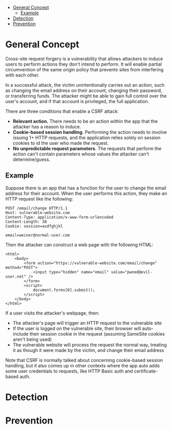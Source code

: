 - [General Concept](#general-concept)
  - [Example](#example)
- [Detection](#detection)
- [Prevention](#prevention)

# General Concept
Cross-site request forgery is a vulnerability that allows attackers to induce users to perform
actions they don't intend to perform. It will enable partial circumvention of the same origin policy
that prevents sites from interfering with each other. 

In a successful attack, the victim unintentionally carries out an action, such as changing the email 
address on their account, changing their password, or transferring funds. The attacker might be able to gain
full control over the user's account, and if that account is privileged, the full application. 

There are three conditions that enable a CSRF attack:
- **Relevant action.** There needs to be an action within the app that the attacker has a reason to induce.
- **Cookie-based session handling.** Performing the action needs to involve issuing 1+ HTTP requests, and the
  application relies solely on session cookies to id the user who made the request. 
- **No unpredictable request parameters.** The requests that perform the action can't contain parameters
  whose values the attacker can't determine/guess. 

## Example
Suppose there is an app that has a function for the user to change the email address for their account. 
When the user performs this action, they make an HTTP request like the following:

```
POST /email/change HTTP/1.1
Host: vulnerable-website.com
Content-Type: application/x-www-form-urlencoded
Content-Length: 30
Cookie: session=asdfghjkl

email=weiner@normal-user.com
```
Then the attacker can construct a web page with the following HTML:

```
<html>
    <body>
        <form action="https://vulnerable-website.com/email/change" method="POST">
            <input type="hidden" name="email" value="pwned@evil-user.net" />
        </form>
        <script>
            document.forms[0].submit();
        </script>
    </body>
</html>
```
If a user visits the attacker's webpage, then:
- The attacker's page will trigger an HTTP request to the vulnerable site
- If the user is logged on the vulnerable site, their browser will auto-include their session cookie in
  the request (assuming SameSite cookies aren't being used)
- The vulnerable website will process the request the normal way, treating it as though it were made by
  the victim, and change their email address

Note that CSRF is normally talked about concerning cookie-based session handling, but it also 
comes up in other contexts where the app auto adds some user credentials to requests, like 
HTTP Basic auth and certificate-based auth. 

# Detection

# Prevention
